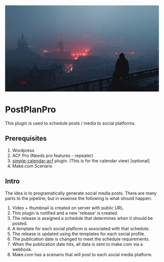 ![header](https://raw.githubusercontent.com/IORoot/postplanpro_ffmpeg/refs/heads/master/header.jpg)


# PostPlanPro

This plugin is used to schedule posts / media to social platforms.

## Prerequisites

1. Wordpress
2. ACF Pro (Needs pro features - repeater)
3. [simple-calendar-acf](https://wordpress.org/plugins/simple-calendar-acf/) plugin. (This is for the calendar view) [optional]
4. Make.com Scenario


## Intro

The idea is to programatically generate social media posts. There are many parts
to the pipeline, but in essense the following is what should happen:

1. Video + thumbnail is created on server with public URL.
2. This plugin is notified and a new 'release' is created.
3. The release is assigned a schedule that determines when it should be posted.
4. A template for each social platform is associated with that schedule.
5. The release is updated using the templates for each social profile.
6. The publication date is changed to meet the schedule requirements.
7. When the publication date hits, all data is sent to make.com via a webhook.
8. Make.com has a scenario that will post to each social media platform.


